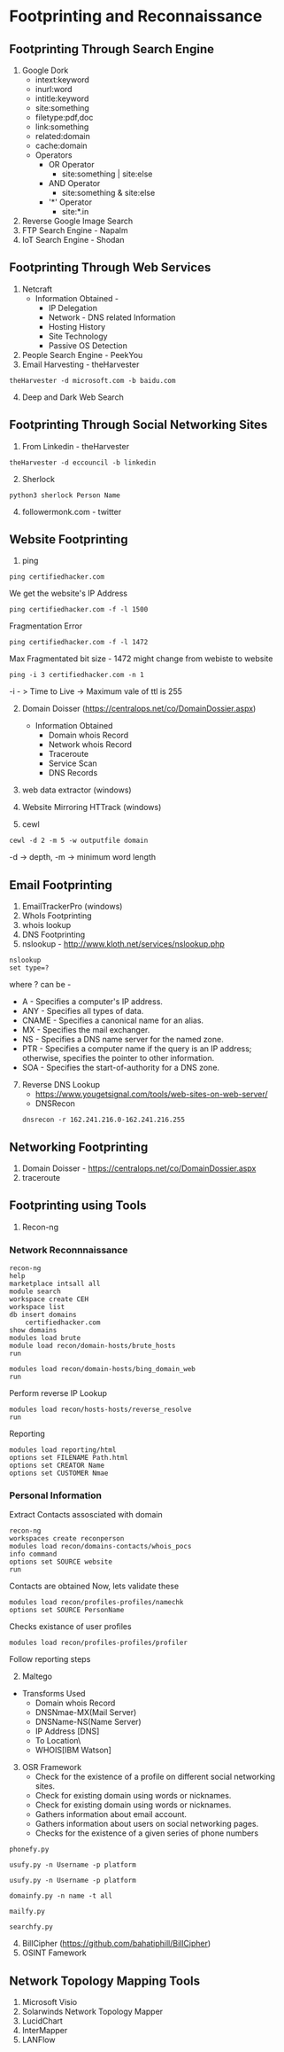 # Footprinting and Reconnaissance

## Footprinting Through Search Engine

1. Google Dork
	* intext:keyword
	* inurl:word
	* intitle:keyword
	* site:something
	* filetype:pdf,doc
	* link:something
	* related:domain
	* cache:domain
	* Operators
		* OR Operator
			* site:something | site:else
		* AND Operator
			* site:something & site:else
		* '*' Operator
			* site:*.in
3. Reverse Google Image Search
4. FTP Search Engine - Napalm
5. IoT Search Engine - Shodan

## Footprinting Through Web Services

1. Netcraft
	* Information Obtained - 
		* IP Delegation
		* Network - DNS related Information
		* Hosting History
		* Site Technology
		* Passive OS Detection	
2. People Search Engine - PeekYou
3. Email Harvesting - theHarvester
```
theHarvester -d microsoft.com -b baidu.com
```
4. Deep and Dark Web Search


## Footprinting Through Social Networking Sites

1. From Linkedin - theHarvester
```
theHarvester -d eccouncil -b linkedin
```
2. Sherlock
```
python3 sherlock Person Name
```
4. followermonk.com - twitter

## Website Footprinting

1. ping
```
ping certifiedhacker.com
```
We get the website's IP Address 
```
ping certifiedhacker.com -f -l 1500
```
Fragmentation Error
```
ping certifiedhacker.com -f -l 1472
```
Max Fragmentated bit size - 1472 might change from webiste to website
```
ping -i 3 certifiedhacker.com -n 1
```
-i - > Time to Live -> Maximum vale of ttl is 255

2. Domain Doisser (https://centralops.net/co/DomainDossier.aspx)
	* Information Obtained
		* Domain whois Record
		* Network whois Record
		* Traceroute
		* Service Scan
		* DNS Records

4. web data extractor (windows)
5. Website Mirroring HTTrack (windows)
6. cewl 
```
cewl -d 2 -m 5 -w outputfile domain
```
-d -> depth, -m -> minimum word length

## Email Footprinting
1. EmailTrackerPro (windows)
2. WhoIs Footprinting
3. whois lookup
4. DNS Footprinting
5. nslookup - http://www.kloth.net/services/nslookup.php
```
nslookup
set type=?
```
where ? can be - 
* A - Specifies a computer's IP address.
* ANY - Specifies all types of data.
* CNAME - Specifies a canonical name for an alias.
* MX - Specifies the mail exchanger.
* NS - Specifies a DNS name server for the named zone.
* PTR - Specifies a computer name if the query is an IP address; otherwise, specifies the pointer to other information.
* SOA - Specifies the start-of-authority for a DNS zone.

7. Reverse DNS Lookup
	* https://www.yougetsignal.com/tools/web-sites-on-web-server/
	* DNSRecon
	```
	dnsrecon -r 162.241.216.0-162.241.216.255
	```

## Networking Footprinting

1. Domain Doisser - https://centralops.net/co/DomainDossier.aspx
2. traceroute

## Footprinting using Tools

1. Recon-ng

### Network Reconnnaissance
```
recon-ng
help
marketplace intsall all
module search
workspace create CEH
workspace list
db insert domains
	certifiedhacker.com
show domains
modules load brute
module load recon/domain-hosts/brute_hosts
run
```
```
modules load recon/domain-hosts/bing_domain_web
run
```
Perform reverse IP Lookup
```
modules load recon/hosts-hosts/reverse_resolve
run
```
Reporting
```
modules load reporting/html
options set FILENAME Path.html
options set CREATOR Name
options set CUSTOMER Nmae
```

### Personal Information

Extract Contacts assosciated with domain

```
recon-ng
workspaces create reconperson
modules load recon/domains-contacts/whois_pocs
info command
options set SOURCE website
run
```

Contacts are obtained
Now, lets validate these

```
modules load recon/profiles-profiles/namechk
options set SOURCE PersonName
```

Checks existance of user profiles

```
modules load recon/profiles-profiles/profiler
```

Follow reporting steps

2. Maltego
	
* Transforms Used
	* Domain whois Record
	* DNSNmae-MX(Mail Server)
	* DNSName-NS(Name Server)
	* IP Address [DNS]
	* To Location\
	* WHOIS[IBM Watson]

3. OSR Framework
	* Check for the existence of a profile on different social networking sites.
	* Check for existing domain using words or nicknames.
	* Check for existing domain using words or nicknames.
	* Gathers information about email account.
	* Gathers information about users on social networking pages.
	* Checks for the existence of a given series of phone numbers
```
phonefy.py
```
```
usufy.py -n Username -p platform
```
```
usufy.py -n Username -p platform
```
```
domainfy.py -n name -t all
```
```
mailfy.py
```
```
searchfy.py
```

4. BillCipher (https://github.com/bahatiphill/BillCipher)
5. OSINT Famework	

## Network Topology Mapping Tools

1. Microsoft Visio
2. Solarwinds Network Topology Mapper
3. LucidChart
4. InterMapper
5. LANFlow
